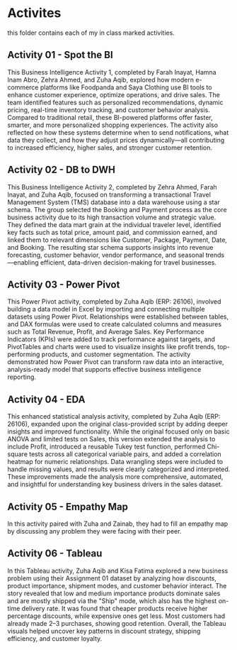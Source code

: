 # Activites
this folder contains each of my in class marked activities.

## Activity 01 - Spot the BI
This Business Intelligence Activity 1, completed by Farah Inayat, Hamna Inam Abro, Zehra Ahmed, and Zuha Aqib, explored how modern e-commerce platforms like Foodpanda and Saya Clothing use BI tools to enhance customer experience, optimize operations, and drive sales. The team identified features such as personalized recommendations, dynamic pricing, real-time inventory tracking, and customer behavior analysis. Compared to traditional retail, these BI-powered platforms offer faster, smarter, and more personalized shopping experiences. The activity also reflected on how these systems determine when to send notifications, what data they collect, and how they adjust prices dynamically—all contributing to increased efficiency, higher sales, and stronger customer retention.

## Activity 02 - DB to DWH
This Business Intelligence Activity 2, completed by Zehra Ahmed, Farah Inayat, and Zuha Aqib, focused on transforming a transactional Travel Management System (TMS) database into a data warehouse using a star schema. The group selected the Booking and Payment process as the core business activity due to its high transaction volume and strategic value. They defined the data mart grain at the individual traveler level, identified key facts such as total price, amount paid, and commission earned, and linked them to relevant dimensions like Customer, Package, Payment, Date, and Booking. The resulting star schema supports insights into revenue forecasting, customer behavior, vendor performance, and seasonal trends—enabling efficient, data-driven decision-making for travel businesses.

## Activity 03 - Power Pivot
This Power Pivot activity, completed by Zuha Aqib (ERP: 26106), involved building a data model in Excel by importing and connecting multiple datasets using Power Pivot. Relationships were established between tables, and DAX formulas were used to create calculated columns and measures such as Total Revenue, Profit, and Average Sales. Key Performance Indicators (KPIs) were added to track performance against targets, and PivotTables and charts were used to visualize insights like profit trends, top-performing products, and customer segmentation. The activity demonstrated how Power Pivot can transform raw data into an interactive, analysis-ready model that supports effective business intelligence reporting.

## Activity 04 - EDA
This enhanced statistical analysis activity, completed by Zuha Aqib (ERP: 26106), expanded upon the original class-provided script by adding deeper insights and improved functionality. While the original focused only on basic ANOVA and limited tests on Sales, this version extended the analysis to include Profit, introduced a reusable Tukey test function, performed Chi-square tests across all categorical variable pairs, and added a correlation heatmap for numeric relationships. Data wrangling steps were included to handle missing values, and results were clearly categorized and interpreted. These improvements made the analysis more comprehensive, automated, and insightful for understanding key business drivers in the sales dataset.

## Activity 05 - Empathy Map
In this activity paired with Zuha and Zainab, they had to fill an empathy map by discussing any problem they were facing with their peer.

## Activity 06 - Tableau
In this Tableau activity, Zuha Aqib and Kisa Fatima explored a new business problem using their Assignment 01 dataset by analyzing how discounts, product importance, shipment modes, and customer behavior interact. The story revealed that low and medium importance products dominate sales and are mostly shipped via the "Ship" mode, which also has the highest on-time delivery rate. It was found that cheaper products receive higher percentage discounts, while expensive ones get less. Most customers had already made 2–3 purchases, showing good retention. Overall, the Tableau visuals helped uncover key patterns in discount strategy, shipping efficiency, and customer loyalty.
